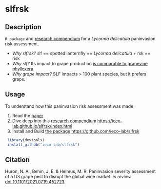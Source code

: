 
<!-- README.md is generated from README.Rmd. Please edit that file -->

# slfrsk

<!-- badges: start -->
<!-- badges: end -->

## Description

`R package` and [research
compendium](https://ieco-lab.github.io/slfrsk/index.html) for a *Lycorma
delicatula* paninvasion risk assessment.

-   *Why slfrsk?* slf == spotted lanternfly == *Lycorma delicatula* +
    rsk == risk
-   *Why slf?* Its impact to grape production [is comparable to
    grapevine
    phylloxera](https://en.wikipedia.org/wiki/Great_French_Wine_Blight).
-   *Why grape impact?* SLF impacts &gt; 100 plant species, but it
    prefers grape.

## Usage

To understand how this paninvasion risk assessment was made:

1.  Read the
    [paper](https://www.biorxiv.org/content/10.1101/2021.07.19.452723v1.full)
2.  Dive deep into this [research
    compendium](https://ieco-lab.github.io/slfrsk/index.html)
    <https://ieco-lab.github.io/slfrsk/index.html>
3.  Install and Build [the package](https://github.com/ieco-lab/slfrsk)
    <https://github.com/ieco-lab/slfrsk>

``` r
 library(devtools)
 install_github("ieco-lab/slfrsk")
```

## Citation

Huron, N. A., Behm, J. E. & Helmus, M. R. Paninvasion severity
assessment of a US grape pest to disrupt the global wine market. *in
review.* [doi:10.1101/2021.07.19.452723](https://www.biorxiv.org/content/10.1101/2021.07.19.452723v1.full).
